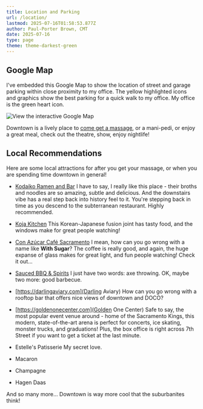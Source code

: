 ```yaml
---
title: Location and Parking
url: /location/
lastmod: 2025-07-16T01:58:53.877Z
author: Paul-Porter Brown, CMT
date: 2025-07-16
type: page
theme: theme-darkest-green
---
```


## Google Map

I've embedded this Google Map to show the location of street and garage parking within close proximity to my office.  The yellow highlighted icons and graphics show the best parking for a quick walk to my office.  My office is the green heart icon.

![View the interactive Google Map](https://www.google.com/maps/d/viewer?mid=1WtbWYov22H8k9ANR3L33272cc6-o_LA&hl=en&ehbc=2E312F)

Downtown is a lively place to [come get a massage](https://paulbrown.noterro.com/), or a mani-pedi, or enjoy a great meal, check out the theatre, show, enjoy nightlife!

## Local Recommendations

Here are some local attractions for after you get your massage, or when you are spending time downtown in general!

- [Kodaiko Ramen and Bar](https://kodaikoramen.com/)
I have to say, I really like this place - their broths and noodles are so amazing, subtle and delicious.  And the downstairs vibe has a real step back into history feel to it.  You're stepping back in time as you descend to the subterranean restaurant. Highly recommended.

- [Koja Kitchen](https://kojakitchensactown.com)
This Korean-Japanese fusion joint has tasty food, and the windows make for great people watching!

- [Con Azúcar Café Sacramento](http://conazucarcafe.com)
I mean, how can you go wrong with a name like **With Sugar**? The coffee is really good, and again, the huge expanse of glass makes for great light, and fun people watching!  Check it out...

- [Sauced BBQ & Spirits](www.saucedbbqandspirits.com)
I just have two words: axe throwing.  OK, maybe two more: good barbecue.

- [https://darlingaviary.com](Darling Aviary)
How can you go wrong with a rooftop bar that offers nice views of downtown and DOCO?

- [https://goldenonecenter.com](Golden One Center)
  Safe to say, the most popular event venue around - home of the Sacramento Kings, this modern, state-of-the-art arena is perfect for concerts, ice skating, monster trucks, and graduations!  Plus, the box office is right across 7th Street if you want to get a ticket at the last minute.
- Estelle's Patisserie
  My secret love.
- Macaron
- Champagne
- Hagen Daas

And so many more... Downtown is way more cool that the suburbanites think!
